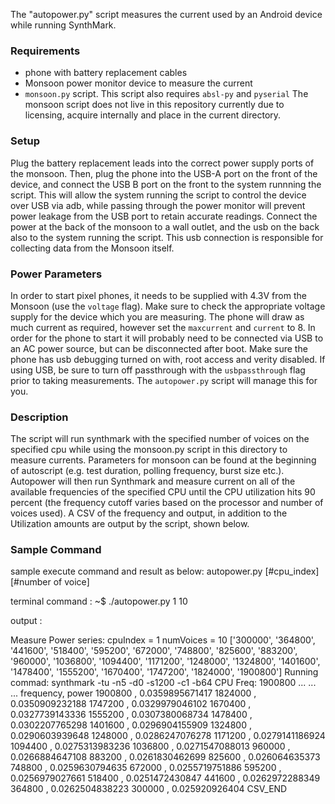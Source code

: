 The "autopower.py" script measures the current used by an Android device
while running SynthMark.

### Requirements
* phone with battery replacement cables
* Monsoon power monitor device to measure the current
* `monsoon.py` script. This script also requires `absl-py` and `pyserial`
The monsoon script does not live in this repository currently due to licensing,
acquire internally and place in the current directory.
### Setup
Plug the battery replacement leads into the correct power supply ports of the
monsoon. Then, plug the phone into the USB-A port on the front of the device,
and connect the USB B port on the front to the system runnning the script. This
will allow the system running the script to control the device over USB via adb,
while passing through the power monitor will prevent power leakage from the USB
port to retain accurate readings. Connect the power at the back of the monsoon
to a wall outlet, and the usb on the back also to the system running the script.
This usb connection is responsible for collecting data from the Monsoon itself.

### Power Parameters
In order to start pixel phones, it needs to be supplied with 4.3V from the Monsoon
(use the `voltage` flag). Make sure to check the appropriate voltage supply for the
device which you are measuring. The phone will draw as much current as required, however
set the `maxcurrent` and `current` to 8. In order for the phone to start it will
probably need to be connected via USB to an AC power source, but can be disconnected
after boot. Make sure the phone has usb debugging turned on with, root access and
verity disabled. If using USB, be sure to turn off passthrough with the `usbpassthrough`
flag prior to taking measurements. The `autopower.py` script will manage this
for you.

### Description
The script will run synthmark with the specified number of voices on the
specified cpu while using the monsoon.py script in this directory to measure
currents. Parameters for monsoon can be found at the beginning of autoscript
(e.g. test duration, polling frequency, burst size etc.). Autopower will then
run Synthmark and measure current on all of the available frequencies of the
specified CPU until the CPU utilization hits 90 percent (the frequency cutoff
varies based on the processor and number of voices used). A CSV of the frequency
and output, in addition to the Utilization amounts are output by the script,
shown below.

### Sample Command

sample execute command and result as below:
       autopower.py [#cpu_index][#number of voice]

terminal command :
~$ ./autopower.py 1 10


output :

Measure Power series:
cpuIndex =  1
numVoices =  10
['300000', '364800', '441600', '518400', '595200', '672000', '748800', '825600', '883200', '960000', '1036800', '1094400', '1171200', '1248000', '1324800', '1401600', '1478400', '1555200', '1670400', '1747200', '1824000', '1900800']
Running commad:
synthmark -tu -n5 -d0 -s1200 -c1 -b64
CPU Freq: 1900800
...
...
...
frequency, power
1900800 ,  0.0359895671417
1824000 ,  0.0350909232188
1747200 ,  0.0329979046102
1670400 ,  0.0327739143336
1555200 ,  0.0307380068734
1478400 ,  0.0302207765298
1401600 ,  0.0296904155909
1324800 ,  0.0290603939648
1248000 ,  0.0286247076278
1171200 ,  0.0279141186924
1094400 ,  0.0275313983236
1036800 ,  0.0271547088013
960000 ,  0.0266884647108
883200 ,  0.0261830462699
825600 ,  0.026064635373
748800 ,  0.0259630794635
672000 ,  0.0255719751886
595200 ,  0.0256979027661
518400 ,  0.0251472430847
441600 ,  0.0262972288349
364800 ,  0.0262504838223
300000 ,  0.025920926404
CSV_END

